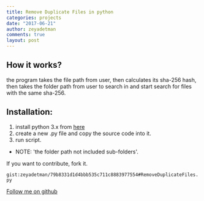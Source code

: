 ```yaml
---
title: Remove Duplicate Files in python
categories: projects
date: "2017-06-21"
author: zeyadetman
comments: true
layout: post
---
```


<h2>How it works?</h2>

the program takes the file path from user, then calculates its sha-256 hash, then takes the folder path from user to search in and start search for files with the same sha-256.

<h2>Installation:</h2>

<ol>
<li>install python 3.x from <a href="https://www.python.org/downloads/">here</a></li>
<li>create a new .py file and copy the source code into it.</li>
<li>run script.</li>
</ol>

- NOTE: 'the folder path not included sub-folders'.

If you want to contribute, fork it.

`gist:zeyadetman/79b8331d1d4bbb535c711c8883977554#RemoveDuplicateFiles.py`

<a href="https://github.com/zeyadetman" target="_blank">Follow me on github</a>
